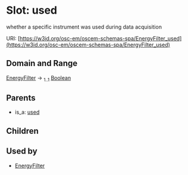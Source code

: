 
# Slot: used

whether a specific instrument was used during data acquisition

URI: [https://w3id.org/osc-em/oscem-schemas-spa/EnergyFilter_used](https://w3id.org/osc-em/oscem-schemas-spa/EnergyFilter_used)


## Domain and Range

[EnergyFilter](EnergyFilter.md) &#8594;  <sub>1..1</sub> [Boolean](types/Boolean.md)

## Parents

 *  is_a: [used](used.md)

## Children


## Used by

 * [EnergyFilter](EnergyFilter.md)
